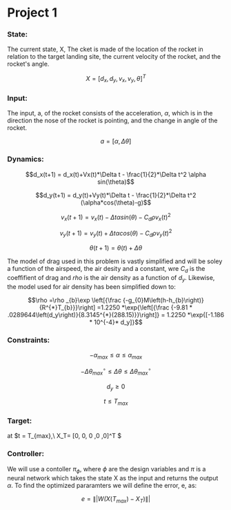 # Project 1
### State: 

The current state, X, The cket is made of the  location of the rocket in relation to the target landing site, the current velocity of the rocket, and the rocket's angle.
 
$$X = [d_x, d_y, v_x, v_y, \theta]^T$$


### Input: 
The input, a, of the rocket consists of the acceleration, $\alpha$, which is in the direction the nose of the rocket is pointing, and the change in angle of the rocket.

$$a= [\alpha, \Delta \theta]$$

### Dynamics:

$$d_x(t+1) = d_x(t)+Vx(t)*\Delta t - \frac{1}{2}*\Delta t^2 \alpha sin(\theta)$$

$$d_y(t+1) = d_y(t)+Vy(t)*\Delta t - \frac{1}{2}*\Delta t^2 (\alpha*cos(\theta)-g)$$

$$v_x(t+1) = v_x(t)- \Delta t \alpha sin(\theta) - C_d \rho v_x(t)^2 $$

$$v_y(t+1) = v_y(t)+ \Delta t \alpha cos(\theta)- C_d \rho v_y(t)^2$$

$$\theta (t+1) = \theta (t) + \Delta \theta$$

The model of drag used in this problem is vastly simplified and will be soley a function of the airspeed, the air desity and a constant, wre $C_d$ is the coeffifient of drag and $rho$ is the air density as a function of $d_y$. Likewise, the model used for air density has been simplified down to:

$$\rho  =\rho _{b}\exp \left[{\frac {-g_{0}M\left(h-h_{b}\right)}{R^{*}T_{b}}}\right] =1.2250 *\exp{\left[{\frac {-9.81 * .0289644\left(d_y\right)}{8.3145^{*}(288.15)}}\right]} = 1.2250 *\exp{[-1.186 * 10^{-4}* d_y]}$$

### Constraints:

$$ -\alpha_{max} \leq \alpha \leq \alpha_{max} $$

$$ -\Delta\theta_{max} ^{\circ} \leq \Delta\theta \leq \Delta\theta_{max}^{\circ} $$

$$ d_y \geq 0 $$

$$ t \leq T_{max} $$

### Target: 
at $t = T_{max},\ X_T= [0, 0, 0 ,0 ,0]^T $

### Controller:

We will use a contoller $\pi_\phi$, where $\phi$ are the design variables and $\pi$ is a neural network which takes the state X as the input and returns the output $\alpha$. To find the optimized pararamters we will define the error, e, as:

$$ e = \|| W \dot (X(T_{max}) - X_T) \||$$
